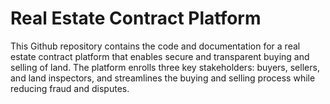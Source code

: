 
# Real Estate Contract Platform


This Github repository contains the code and documentation for a real estate contract platform that enables secure and transparent buying and selling of land. The platform enrolls three key stakeholders: buyers, sellers, and land inspectors, and streamlines the buying and selling process while reducing fraud and disputes.


 
 
